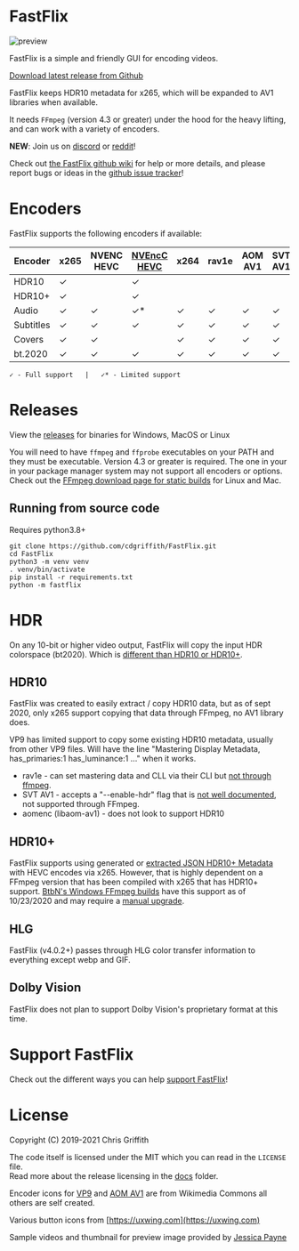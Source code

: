 # FastFlix

![preview](./docs/gui_preview.png)

FastFlix is a simple and friendly GUI for encoding videos.

[Download latest release from Github](https://github.com/cdgriffith/FastFlix/releases/latest)

FastFlix keeps HDR10 metadata for x265, which will be expanded to AV1 libraries when available.

It needs `FFmpeg` (version 4.3 or greater) under the hood for the heavy lifting, and can work with a variety of encoders.

**NEW**: Join us on [discord](https://discord.gg/GUBFP6f) or [reddit](https://www.reddit.com/r/FastFlix/)!

Check out [the FastFlix github wiki](https://github.com/cdgriffith/FastFlix/wiki) for help or more details, and please report bugs or ideas in the [github issue tracker](https://github.com/cdgriffith/FastFlix/issues)!

#  Encoders

 FastFlix supports the following encoders if available:

| Encoder   | x265 |  NVENC HEVC | [NVEncC HEVC](https://github.com/rigaya/NVEnc/releases) | x264 | rav1e | AOM AV1 | SVT AV1 | VP9 | WEBP | GIF |
| --------- | ---- | ---------- | ----------- | ---- | ----- | ------- | ------- | --- | ---- | --- |
| HDR10     |   ✓  |            |      ✓     |      |       |         |         |  ✓* |      |     |
| HDR10+    |   ✓  |            |      ✓     |      |       |         |         |     |      |     |
| Audio     |   ✓  |      ✓     |      ✓*    |  ✓   |   ✓  |    ✓    |    ✓   |  ✓   |      |     |
| Subtitles |   ✓  |      ✓     |      ✓     |  ✓   |   ✓  |    ✓    |    ✓   |      |      |     |
| Covers    |   ✓  |      ✓     |            |  ✓   |   ✓  |    ✓    |    ✓   |      |      |     |
| bt.2020   |   ✓  |     ✓      |     ✓      |   ✓  |  ✓    |   ✓    |   ✓    |  ✓   |      |     |

`✓ - Full support   |   ✓* - Limited support`

# Releases

View the [releases](https://github.com/cdgriffith/FastFlix/releases) for binaries for Windows, MacOS or Linux

You will need to have `ffmpeg` and `ffprobe` executables on your PATH and they must be executable. Version 4.3 or greater is required. The one in your in your package manager system may not support all encoders or options.
Check out the [FFmpeg download page for static builds](https://ffmpeg.org/download.html) for Linux and Mac.

## Running from source code

Requires python3.8+

```
git clone https://github.com/cdgriffith/FastFlix.git
cd FastFlix
python3 -m venv venv
. venv/bin/activate
pip install -r requirements.txt
python -m fastflix
```

# HDR

On any 10-bit or higher video output, FastFlix will copy the input HDR colorspace (bt2020). Which is [different than HDR10 or HDR10+](https://codecalamity.com/hdr-hdr10-hdr10-hlg-and-dolby-vision/).

## HDR10

FastFlix was created to easily extract / copy HDR10 data, but as of sept 2020, only x265 support copying that data through FFmpeg, no AV1 library does.

VP9 has limited support to copy some existing HDR10 metadata, usually from other VP9 files. Will have the line "Mastering Display Metadata, has_primaries:1 has_luminance:1 ..." when it works.

* rav1e -  can set mastering data and CLL via their CLI but [not through ffmpeg](https://github.com/xiph/rav1e/issues/2554).
* SVT AV1 - accepts a "--enable-hdr" flag that is [not well documented](https://github.com/AOMediaCodec/SVT-AV1/blob/master/Docs/svt-av1_encoder_user_guide.md), not supported through FFmpeg.
* aomenc (libaom-av1) - does not look to support HDR10

## HDR10+

FastFlix supports using generated or [extracted JSON HDR10+ Metadata](https://github.com/cdgriffith/FastFlix/wiki/HDR10-Plus-Metadata-Extraction) with HEVC encodes via x265. However, that is highly
dependent on a FFmpeg version that has been compiled with x265 that has HDR10+ support. [BtbN's Windows FFmpeg builds](https://github.com/BtbN/FFmpeg-Builds) 
have this support as of 10/23/2020 and may require a [manual upgrade](https://github.com/cdgriffith/FastFlix/wiki/Updating-FFmpeg).

## HLG 

FastFlix (v4.0.2+) passes through HLG color transfer information to everything except webp and GIF. 

## Dolby Vision

FastFlix does not plan to support Dolby Vision's proprietary format at this time.

# Support FastFlix

Check out the different ways you can help [support FastFlix](https://github.com/cdgriffith/FastFlix/wiki/Support-FastFlix)!

# License

Copyright (C) 2019-2021 Chris Griffith

The code itself is licensed under the MIT which you can read in the `LICENSE` file. <br>
Read more about the release licensing in the [docs](docs/README.md) folder. <br>

Encoder icons for [VP9](https://commons.wikimedia.org/wiki/File:Vp9-logo-for-mediawiki.svg) and [AOM AV1](https://commons.wikimedia.org/wiki/File:AV1_logo_2018.svg) are from Wikimedia Commons all others are self created.

Various button icons from [https://uxwing.com](https://uxwing.com)

Sample videos and thumbnail for preview image provided by [Jessica Payne](http://iamjessicapayne.com/)
